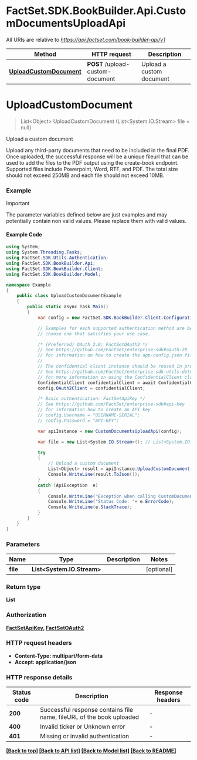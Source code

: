 # FactSet.SDK.BookBuilder.Api.CustomDocumentsUploadApi

All URIs are relative to *https://api.factset.com/book-builder-api/v1*

Method | HTTP request | Description
------------- | ------------- | -------------
[**UploadCustomDocument**](CustomDocumentsUploadApi.md#uploadcustomdocument) | **POST** /upload-custom-document | Upload a custom document



<a name="uploadcustomdocument"></a>
# **UploadCustomDocument**
> List&lt;Object&gt; UploadCustomDocument (List<System.IO.Stream> file = null)

Upload a custom document

Upload any third-party documents that need to be included in the final PDF. Once uploaded, the successful response will be a unique fileurl that can be used to add the files to the PDF output using the create-book endpoint. Supported files include Powerpoint, Word, RTF, and PDF. The total size should not exceed 250MB and each file should not exceed 10MB. 

### Example

> [!IMPORTANT]
> The parameter variables defined below are just examples and may potentially contain non valid values. Please replace them with valid values.

#### Example Code

```csharp
using System;
using System.Threading.Tasks;
using FactSet.SDK.Utils.Authentication;
using FactSet.SDK.BookBuilder.Api;
using FactSet.SDK.BookBuilder.Client;
using FactSet.SDK.BookBuilder.Model;

namespace Example
{
    public class UploadCustomDocumentExample
    {
        public static async Task Main()
        {
            var config = new FactSet.SDK.BookBuilder.Client.Configuration();

            // Examples for each supported authentication method are below,
            // choose one that satisfies your use case.

            /* (Preferred) OAuth 2.0: FactSetOAuth2 */
            // See https://github.com/FactSet/enterprise-sdk#oauth-20
            // for information on how to create the app-config.json file
            //
            // The confidential client instance should be reused in production environments.
            // See https://github.com/FactSet/enterprise-sdk-utils-dotnet#authentication
            // for more information on using the ConfidentialClient class
            ConfidentialClient confidentialClient = await ConfidentialClient.CreateAsync("/path/to/app-config.json");
            config.OAuth2Client = confidentialClient;

            /* Basic authentication: FactSetApiKey */
            // See https://github.com/FactSet/enterprise-sdk#api-key
            // for information how to create an API key
            // config.Username = "USERNAME-SERIAL";
            // config.Password = "API-KEY";

            var apiInstance = new CustomDocumentsUploadApi(config);

            var file = new List<System.IO.Stream>(); // List<System.IO.Stream> |  (optional) 

            try
            {
                // Upload a custom document
                List<Object> result = apiInstance.UploadCustomDocument(file);
                Console.WriteLine(result.ToJson());
            }
            catch (ApiException  e)
            {
                Console.WriteLine("Exception when calling CustomDocumentsUploadApi.UploadCustomDocument: " + e.Message );
                Console.WriteLine("Status Code: "+ e.ErrorCode);
                Console.WriteLine(e.StackTrace);
            }
        }
    }
}
```

### Parameters

Name | Type | Description  | Notes
------------- | ------------- | ------------- | -------------
 **file** | **List&lt;System.IO.Stream&gt;**|  | [optional] 

### Return type
**List<Object>**

### Authorization

[FactSetApiKey](../README.md#FactSetApiKey), [FactSetOAuth2](../README.md#FactSetOAuth2)

### HTTP request headers

 - **Content-Type**: multipart/form-data
 - **Accept**: application/json


### HTTP response details
| Status code | Description | Response headers |
|-------------|-------------|------------------|
| **200** | Successful response contains file name, fileURL of the book uploaded |  -  |
| **400** | Invalid ticker or Unknown error |  -  |
| **401** | Missing or invalid authentication |  -  |

[[Back to top]](#) [[Back to API list]](../README.md#documentation-for-api-endpoints) [[Back to Model list]](../README.md#documentation-for-models) [[Back to README]](../README.md)


